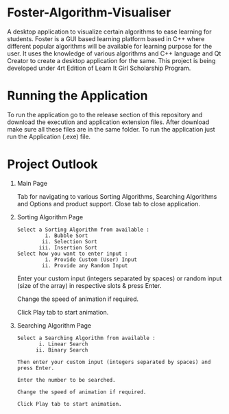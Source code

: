 # Foster-Algorithm-Visualiser

A desktop application to visualize certain algorithms to ease learning for students.
Foster is a GUI based learning platform based in C++ where different popular algorithms will be available for learning purpose for the user. It uses the knowledge of various algorithms and C++ language and Qt Creator to create a desktop application for the same.
This project is being developed under 4rt Edition of Learn It Girl Scholarship Program.

# Running the Application

To run the application go to the release section of this repository and download the execution and application extension files. After download make sure all these files are in the same folder. To run the application just run the Application (.exe) file.

# Project Outlook

 1. Main Page
 
      Tab for navigating to various Sorting Algorithms, Searching Algorithms and Options and product support.
      Close tab to close application.
      
 2. Sorting Algorithm Page
 
        Select a Sorting Algorithm from available :
                 i. Bubble Sort
                ii. Selection Sort
               iii. Insertion Sort
        Select how you want to enter input :
                 i. Provide Custom (User) Input
                ii. Provide any Random Input 
                
       Enter your custom input (integers separated by spaces) or random input (size of the array) in respective slots & press Enter.
       
       Change the speed of animation if required.
       
       Click Play tab to start animation.
       
       
 3. Searching Algorithm Page
 
        Select a Searching Algorithm from available :
               i. Linear Search
              ii. Binary Search
              
        Then enter your custom input (integers separated by spaces) and press Enter.
        
        Enter the number to be searched.
        
        Change the speed of animation if required.
        
        Click Play tab to start animation.
